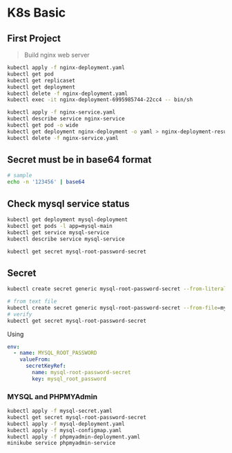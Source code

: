# K8s Basic

## First Project

> Build nginx web server

```sh
kubectl apply -f nginx-deployment.yaml
kubectl get pod
kubectl get replicaset
kubectl get deployment
kubectl delete -f nginx-deployment.yaml
kubectl exec -it nginx-deployment-6995985744-22cc4 -- bin/sh

kubectl apply -f nginx-service.yaml
kubectl describe service nginx-service
kubectl get pod -o wide
kubectl get deployment nginx-deployment -o yaml > nginx-deployment-result.yaml
kubectl delete -f nginx-service.yaml
```

## Secret must be in base64 format

```sh
# sample
echo -n '123456' | base64
```

## Check mysql service status

```sh
kubectl get deployment mysql-deployment
kubectl get pods -l app=mysql-main
kubectl get service mysql-service
kubectl describe service mysql-service

kubectl get secret mysql-root-password-secret
```

## Secret

```sh
kubectl create secret generic mysql-root-password-secret --from-literal=mysql_root_password='yourpassword'

# from text file
kubectl create secret generic mysql-root-password-secret --from-file=mysql_root_password=mysql_root_password.txt
# verify
kubectl get secret mysql-root-password-secret
```

Using

```yaml
env:
  - name: MYSQL_ROOT_PASSWORD
    valueFrom:
      secretKeyRef:
        name: mysql-root-password-secret
        key: mysql_root_password
```

### MYSQL and PHPMYAdmin

```sh
kubectl apply -f mysql-secret.yaml
kubectl get secret mysql-root-password-secret
kubectl apply -f mysql-deployment.yaml
kubectl apply -f mysql-configmap.yaml
kubectl apply -f phpmyadmin-deployment.yaml
minikube service phpmyadmin-service
```
